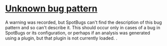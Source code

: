 # [Unknown bug pattern](https://spotbugs.readthedocs.io/en/latest/bugDescriptions.html#UNKNOWN)

A warning was recorded, but SpotBugs can't find the description of this bug pattern
and so can't describe it. This should occur only in cases of a bug in SpotBugs or its configuration,
or perhaps if an analysis was generated using a plugin, but that plugin is not currently loaded.
.